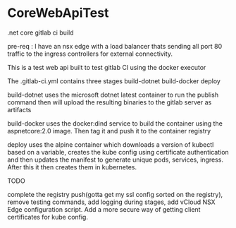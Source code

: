 # CoreWebApiTest
.net core gitlab ci build

pre-req : I have an nsx edge with a load balancer thats sending all port 80 traffic to the ingress controllers for external connectivity.

This is a test web api built to test gitlab CI using the docker executor

The .gitlab-ci.yml contains three stages
build-dotnet
build-docker
deploy

build-dotnet uses the microsoft dotnet latest container to run the publish command then will upload the resulting binaries to the gitlab server as artifacts

build-docker uses the docker:dind service to build the container using the aspnetcore:2.0 image. Then tag it and push it to the container registry

deploy uses the alpine container which downloads a version of kubectl based on a variable, creates the kube config using certificate authentication and then updates the manifest to generate unique pods, services, ingress. After this it then creates them in kubernetes.

TODO

complete the registry push(gotta get my ssl config sorted on the registry), remove testing commands, add logging during stages, add vCloud NSX Edge configuration script. Add a more secure way of getting client certificates for kube config.
